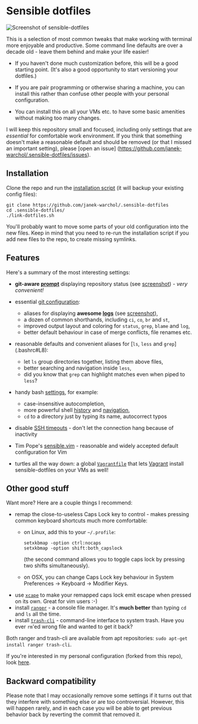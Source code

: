 Sensible dotfiles
=================

![Screenshot of sensible-dotfiles](https://i.imgur.com/a4auwdx.png)

This is a selection of most common tweaks that make working with terminal
more enjoyable and productive.  Some command line defaults are over a decade
old - leave them behind and make your life easier!

* If you haven't done much customization before, this will be a good starting
  point.  (It's also a good opportunity to start versioning your dotfiles.)

* If you are pair programming or otherwise sharing a machine, you can install
  this rather than confuse other people with your personal configuration.

* You can install this on all your VMs etc. to have some basic amenities without
  making too many changes.

I will keep this repository small and focused, including only settings that
are _essential_ for comfortable work environment.  If you think that something
doesn't make a reasonable default and should be removed (or that I missed
an important setting), please [open an issue]
(https://github.com/janek-warchol/.sensible-dotfiles/issues).



Installation
------------

Clone the repo and run the [installation script](link-dotfiles.sh)
(it will backup your existing config files):

    git clone https://github.com/janek-warchol/.sensible-dotfiles
    cd .sensible-dotfiles/
    ./link-dotfiles.sh

You'll probably want to move some parts of your old configuration into
the new files.  Keep in mind that you need to re-run the installation script
if you add new files to the repo, to create missing symlinks.



Features
--------

Here's a summary of the most interesting settings:

- **git-aware [prompt](.bashrc#L97)** displaying repository status (see
  [screenshot](https://i.imgur.com/a4auwdx.png)) - _very convenient!_

- essential [git configuration](.gitconfig):
  - aliases for displaying **awesome [logs](.gitconfig#L32)**
    (see [screenshot](https://i.imgur.com/a4auwdx.png)),
  - a dozen of common shorthands, including `ci`, `co`, `br` and `st`,
  - improved output layout and coloring for `status`, `grep`, `blame` and `log`,
  - better default behaviour in case of merge conflicts, file renames etc.

- reasonable defaults and convenient aliases for [`ls`, `less` and `grep`]
  (.bashrc#L8):
  - let `ls` group directories together, listing them above files,
  - better searching and navigation inside `less`,
  - did you know that `grep` can highlight matches even when piped to `less`?

- handy bash [settings](.bashrc#L60), for example:
  - case-insensitive autocompletion,
  - more powerful shell [history](.bashrc#L75) and [navigation](.inputrc#L12),
  - `cd` to a directory just by typing its name, autocorrect typos

- disable [SSH timeouts](.ssh/config) - don't let the connection hang because
  of inactivity

- Tim Pope's [sensible.vim](https://github.com/tpope/vim-sensible) - reasonable
  and widely accepted default configuration for Vim

- turtles all the way down: a global [`Vagrantfile`](.vagrant.d/Vagrantfile)
  that lets [Vagrant](https://www.vagrantup.com/) install sensible-dotfiles
  on your VMs as well!



Other good stuff
----------------

Want more?  Here are a couple things I recommend:
- remap the close-to-useless Caps Lock key to control - makes pressing common
  keyboard shortcuts much more comfortable:
  - on Linux, add this to your `~/.profile`:

    ```
    setxkbmap -option ctrl:nocaps
    setxkbmap -option shift:both_capslock
    ```

    (the second command allows you to toggle caps lock by pressing two shifts
    simultaneously).
  - on OSX, you can change Caps Lock key behaviour in System Preferences ->
    Keyboard -> Modifier Keys.
- use [`xcape`](https://github.com/alols/xcape) to make your remapped caps lock
  emit escape when pressed on its own.  Great for vim users :-)
- install [`ranger`](http://nongnu.org/ranger/) - a console file manager.  It's
  **much better** than typing `cd` and `ls` all the time.
- install [`trash-cli`](https://github.com/andreafrancia/trash-cli) -
  command-line interface to system trash.  Have you ever `rm`'ed wrong file and
  wanted to get it back?

Both ranger and trash-cli are available from apt repositories: `sudo apt-get
install ranger trash-cli`.

If you're interested in my personal configuration (forked from this repo), look
[here](https://github.com/janek-warchol/my-dotfiles/tree/janek).



Backward compatibility
----------------------

Please note that I may occasionally remove some settings if it turns out that
they interfere with something else or are too controversial.  However, this
will happen rarely, and in each case you will be able to get previous behavior
back by reverting the commit that removed it.

